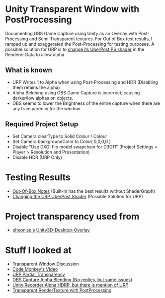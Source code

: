 # Unity Transparent Window with PostProcessing
Documenting OBS Game Capture using Unity as an Overlay with Post-Processing and Semi-Transparent textures. For Out of Box test results, I ramped up and exaggerated the Post-Processing for testing purposes. A possible solution for URP is to [change its UberPost PS shader](https://github.com/Chippalrus/UnityTransparentWindows/blob/master/Unity_UberPostAlpha.md) in the Renderer Data to allow alpha.

## What is known
- URP Writes 1 to Alpha when using Post-Processing and HDR (Disabling them retains the alpha)
- Alpha Beldning using OBS Game Capture is incorrect, causing darker/low alphas on objects.
- OBS seems to lower the Brightness of the entire capture when there are any transparency for the window.

## Required Project Setup
- Set Camera clearType to Solid Colour / Colour
- Set Camera backgroundColor to Color( 0,0,0,0 )
- Disable "Use DXGI flip model swapchain for D3D11" (Project Settings > Player > Resolution and Presentation)
- Disable HDR (URP Only)

# Testing Results
- [Out-Of-Box Notes](https://github.com/Chippalrus/UnityTransparentWindows/blob/master/Unity_OutOfBox_Notes.md) (Built-In has the best results without ShaderGraph)
- [Changing the URP UberPost Shader](https://github.com/Chippalrus/UnityTransparentWindows/blob/master/Unity_UberPostAlpha.md) (Possible Solution for URP)

# Project transparency used from
- [pheonise's](https://github.com/pheonise) [Unity3D-Desktop-Overlay](https://github.com/pheonise/Unity3D-Desktop-Overlay)

# Stuff I looked at
- [Transparent Window Discussion](https://forum.unity.com/threads/solved-windows-transparent-window-with-opaque-contents-lwa_colorkey.323057/)
- [Code Monkey's Video](https://www.youtube.com/watch?v=RqgsGaMPZTw)
- [URP Partial Transparency](https://forum.unity.com/threads/urp-full-window-partial-transparency.963743/)
- [OBS Capture Alpha Blending (No replies, but same issues)](https://forum.unity.com/threads/obs-game-capture-with-incorrect-alpha-blending.1218636/)
- [Unity Recorder Alpha HDRP, but there is mention of URP](https://forum.unity.com/threads/recorder-image-alpha-under-hdrp.1130353/)
- [Transparent RenderTexture with PostProcessing](https://forum.unity.com/threads/transparent-rendertexture-with-postprocessing.1265873/)
